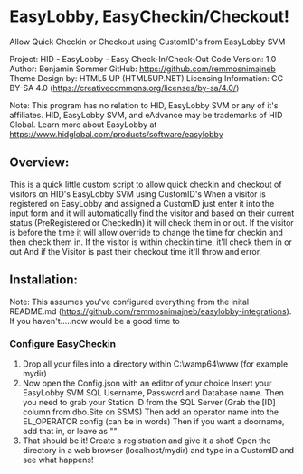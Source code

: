 # EasyLobby, EasyCheckin/Checkout!
Allow Quick Checkin or Checkout using CustomID's from EasyLobby SVM

Project: HID - EasyLobby - Easy Check-In/Check-Out
Code Version: 1.0
Author: Benjamin Sommer
GitHub: https://github.com/remmosnimajneb
Theme Design by: HTML5 UP (HTML5UP.NET)
Licensing Information: CC BY-SA 4.0 (https://creativecommons.org/licenses/by-sa/4.0/)

Note: This program has no relation to HID, EasyLobby SVM or any of it's affiliates. HID, EasyLobby SVM, and eAdvance may be trademarks of HID Global. Learn more about EasyLobby at https://www.hidglobal.com/products/software/easylobby

## Overview:
This is a quick little custom script to allow quick checkin and checkout of visitors on HID's EasyLobby SVM using CustomID's
When a visitor is registered on EasyLobby and assigned a CustomID just enter it into the input form and it will automatically find the visitor and based on their current status (PreRegistered or CheckedIn) it will check them in or out.
If the visitor is before the time it will allow override to change the time for checkin and then check them in.
If the visitor is within checkin time, it'll check them in or out
And if the Visitor is past their checkout time it'll throw and error.

## Installation:
Note: This assumes you've configured everything from the inital README.md (https://github.com/remmosnimajneb/easylobby-integrations). If you haven't.....now would be a good time to

### Configure EasyCheckin
1. Drop all your files into a directory within C:\wamp64\www (for example mydir)
2. Now open the Config.json with an editor of your choice
Insert your EasyLobby SVM SQL Username, Password and Database name.
Then you need to grab your Station ID from the SQL Server (Grab the [ID] column from dbo.Site on SSMS)
Then add an operator name into the EL_OPERATOR config (can be in words)
Then if you want a doorname, add that in, or leave as ""
3. That should be it! Create a registration and give it a shot!
Open the directory in a web browser (localhost/mydir) and type in a CustomID and see what happens!